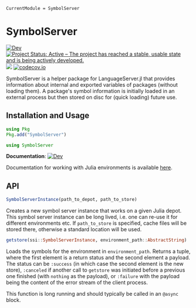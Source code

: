 ```@meta
CurrentModule = SymbolServer
```

# SymbolServer

[![Dev](https://img.shields.io/badge/docs-dev-blue.svg)](https://www.julia-vscode.org/SymbolServer.jl/dev)
[![Project Status: Active – The project has reached a stable, usable state and is being actively developed.](https://www.repostatus.org/badges/latest/active.svg)](https://www.repostatus.org/#active)
![](https://github.com/julia-vscode/SymbolServer.jl/workflows/Run%20CI%20on%20master/badge.svg)
[![codecov.io](http://codecov.io/github/julia-vscode/SymbolServer.jl/coverage.svg?branch=master)](http://codecov.io/github/julia-vscode/SymbolServer.jl?branch=master)

SymbolServer is a helper package for LanguageServer.jl that provides information about internal and exported variables of packages (without loading them). A package's symbol information is initially loaded in an external process but then stored on disc for (quick loading) future use.

## Installation and Usage
```julia
using Pkg
Pkg.add("SymbolServer")
```
```julia
using SymbolServer
```
**Documentation**: [![Dev](https://img.shields.io/badge/docs-dev-blue.svg)](https://www.julia-vscode.org/SymbolServer.jl/dev)

Documentation for working with Julia environments is available [here](https://github.com/JuliaLang/Pkg.jl).

## API
```julia
SymbolServerInstance(path_to_depot, path_to_store)
```

Creates a new symbol server instance that works on a given Julia depot. This symbol server instance can be long lived, i.e. one can re-use it for different environments etc. If `path_to_store` is specified, cache files will be stored there, otherwise a standard location will be used.


```julia
getstore(ssi::SymbolServerInstance, environment_path::AbstractString)
```

Loads the symbols for the environment in `environment_path`. Returns a tuple, where the first element is a return status and the second element a payload. The status can be `:success` (in which case the second element is the new store), `:canceled` if another call to `getstore` was initiated before a previous one finished (with `nothing` as the payload), or `:failure` with the payload being the content of the error stream of the client process.

This function is long running and should typically be called in an `@async` block.
